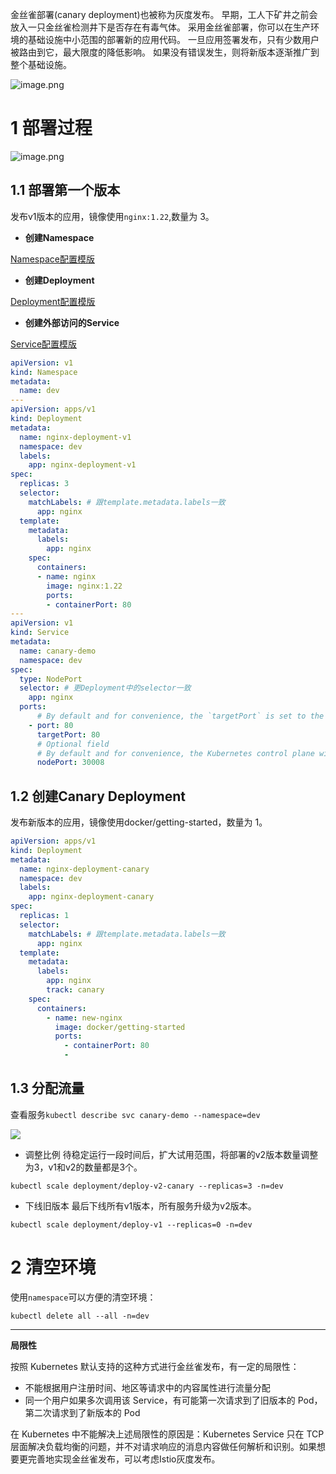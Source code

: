 
金丝雀部署(canary deployment)也被称为灰度发布。
早期，工人下矿井之前会放入一只金丝雀检测井下是否存在有毒气体。
采用金丝雀部署，你可以在生产环境的基础设施中小范围的部署新的应用代码。
一旦应用签署发布，只有少数用户被路由到它，最大限度的降低影响。
如果没有错误发生，则将新版本逐渐推广到整个基础设施。


![image.png](https://cdn.nlark.com/yuque/0/2022/png/28915315/1663905517618-074351d1-bdc4-4a33-b9de-55d8bfa4c95b.png?x-oss-process=image%2Fresize%2Cw_524%2Climit_0)

# 1 部署过程

![image.png](https://cdn.nlark.com/yuque/0/2022/png/28915315/1665656300936-3dff684a-d5da-4165-b70f-a28f183b57f6.png?x-oss-process=image%2Fresize%2Cw_540%2Climit_0)

## 1.1 部署第一个版本

发布v1版本的应用，镜像使用`nginx:1.22`,数量为 3。

- **创建Namespace**

[Namespace配置模版](https://kubernetes.io/docs/tasks/administer-cluster/namespaces/#creating-a-new-namespace)

- **创建Deployment**

[Deployment配置模版](https://kubernetes.io/docs/concepts/workloads/controllers/deployment/#creating-a-deployment)

- **创建外部访问的Service**

[Service配置模版](https://kubernetes.io/docs/concepts/services-networking/service/#type-nodeport)

```yaml
apiVersion: v1
kind: Namespace
metadata:
  name: dev
---
apiVersion: apps/v1
kind: Deployment
metadata:
  name: nginx-deployment-v1
  namespace: dev
  labels:
    app: nginx-deployment-v1
spec:
  replicas: 3
  selector:
    matchLabels: # 跟template.metadata.labels一致
      app: nginx
  template:
    metadata:
      labels:
        app: nginx
    spec:
      containers:
      - name: nginx
        image: nginx:1.22
        ports:
        - containerPort: 80
---
apiVersion: v1
kind: Service
metadata:
  name: canary-demo
  namespace: dev
spec:
  type: NodePort
  selector: # 更Deployment中的selector一致
    app: nginx
  ports:
      # By default and for convenience, the `targetPort` is set to the same value as the `port` field.
    - port: 80
      targetPort: 80
      # Optional field
      # By default and for convenience, the Kubernetes control plane will allocate a port from a range (default: 30000-32767)
      nodePort: 30008
```


## 1.2 创建Canary Deployment

发布新版本的应用，镜像使用docker/getting-started，数量为 1。

```yaml
apiVersion: apps/v1
kind: Deployment
metadata:
  name: nginx-deployment-canary
  namespace: dev
  labels:
    app: nginx-deployment-canary
spec:
  replicas: 1
  selector:
    matchLabels: # 跟template.metadata.labels一致
      app: nginx
  template:
    metadata:
      labels:
        app: nginx
        track: canary
    spec:
      containers:
        - name: new-nginx
          image: docker/getting-started
          ports:
            - containerPort: 80
            - 
```

## 1.3 分配流量

查看服务`kubectl describe svc canary-demo --namespace=dev`

![](https://cdn.nlark.com/yuque/0/2022/png/28915315/1663903932448-7f620838-0457-4100-8a45-feea360f0d94.png)



- 调整比例
待稳定运行一段时间后，扩大试用范围，将部署的v2版本数量调整为3，v1和v2的数量都是3个。

```
kubectl scale deployment/deploy-v2-canary --replicas=3 -n=dev
```



- 下线旧版本
最后下线所有v1版本，所有服务升级为v2版本。

```
kubectl scale deployment/deploy-v1 --replicas=0 -n=dev
```

# 2 清空环境

使用`namespace`可以方便的清空环境：

```
kubectl delete all --all -n=dev
```

---

**局限性**

按照 Kubernetes 默认支持的这种方式进行金丝雀发布，有一定的局限性：

- 不能根据用户注册时间、地区等请求中的内容属性进行流量分配
- 同一个用户如果多次调用该 Service，有可能第一次请求到了旧版本的 Pod，第二次请求到了新版本的 Pod

在 Kubernetes 中不能解决上述局限性的原因是：Kubernetes Service 只在 TCP 层面解决负载均衡的问题，并不对请求响应的消息内容做任何解析和识别。如果想要更完善地实现金丝雀发布，可以考虑Istio灰度发布。

